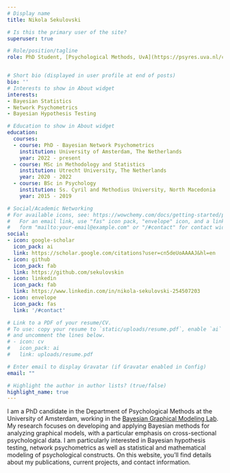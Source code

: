 ```yaml
---
# Display name
title: Nikola Sekulovski

# Is this the primary user of the site?
superuser: true

# Role/position/tagline
role: PhD Student, [Psychological Methods, UvA](https://psyres.uva.nl/content/research-groups/programme-group-psychological-methods/programme-group-psychological-methods.html)


# Short bio (displayed in user profile at end of posts)
bio: ''
# Interests to show in About widget
interests:
- Bayesian Statistics
- Network Psychometrics
- Bayesian Hypothesis Testing

# Education to show in About widget
education:
  courses:
  - course: PhD - Bayesian Network Psychometrics
    institution: University of Amsterdam, The Netherlands
    year: 2022 - present
  - course: MSc in Methodology and Statistics
    institution: Utrecht University, The Netherlands
    year: 2020 - 2022
  - course: BSc in Psychology
    institution: Ss. Cyril and Methodius University, North Macedonia
    year: 2015 - 2019

# Social/Academic Networking
# For available icons, see: https://wowchemy.com/docs/getting-started/page-builder/#icons
#   For an email link, use "fas" icon pack, "envelope" icon, and a link in the
#   form "mailto:your-email@example.com" or "/#contact" for contact widget.
social:
- icon: google-scholar
  icon_pack: ai
  link: https://scholar.google.com/citations?user=cn5deUoAAAAJ&hl=en
- icon: github
  icon_pack: fab
  link: https://github.com/sekulovskin
- icon: linkedin
  icon_pack: fab
  link: https://www.linkedin.com/in/nikola-sekulovski-254507203
- icon: envelope
  icon_pack: fas
  link: '/#contact'

# Link to a PDF of your resume/CV.
# To use: copy your resume to `static/uploads/resume.pdf`, enable `ai` icons in `params.toml`, 
# and uncomment the lines below.
# - icon: cv
#   icon_pack: ai
#   link: uploads/resume.pdf

# Enter email to display Gravatar (if Gravatar enabled in Config)
email: ""

# Highlight the author in author lists? (true/false)
highlight_name: true
---
```


I am a PhD candidate in the Department of Psychological Methods at the University of Amsterdam, working in the [Bayesian Graphical Modeling Lab](https://bayesiangraphicalmodeling.com/). My research focuses on developing and applying Bayesian methods for analyzing graphical models, with a particular emphasis on cross-sectional psychological data. I am particularly interested in Bayesian hypothesis testing, network psychometrics as well as statistical and mathematical modeling of psychological constructs. On this website, you’ll find details about my publications, current projects, and contact information.


